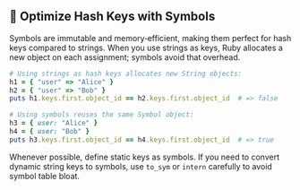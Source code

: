 ## 🔑 Optimize Hash Keys with Symbols

Symbols are immutable and memory‑efficient, making them perfect for hash keys compared to strings. When you use strings as keys, Ruby allocates a new object on each assignment; symbols avoid that overhead.

```ruby
# Using strings as hash keys allocates new String objects:
h1 = { "user" => "Alice" }
h2 = { "user" => "Bob" }
puts h1.keys.first.object_id == h2.keys.first.object_id  # => false

# Using symbols reuses the same Symbol object:
h3 = { user: "Alice" }
h4 = { user: "Bob" }
puts h3.keys.first.object_id == h4.keys.first.object_id  # => true
```

Whenever possible, define static keys as symbols. If you need to convert dynamic string keys to symbols, use `to_sym` or `intern` carefully to avoid symbol table bloat.